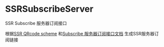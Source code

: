 # SSRSubscribeServer
SSR Subscribe 服务器订阅接口

 根据[SSR QRcode scheme](https://github.com/shadowsocksr-backup/shadowsocks-rss/wiki/SSR-QRcode-scheme) 和[Subscribe 服务器订阅接口文档](https://github.com/shadowsocksr-backup/shadowsocks-rss/wiki/Subscribe-%E6%9C%8D%E5%8A%A1%E5%99%A8%E8%AE%A2%E9%98%85%E6%8E%A5%E5%8F%A3%E6%96%87%E6%A1%A3) 生成SSR服务器订阅链接
